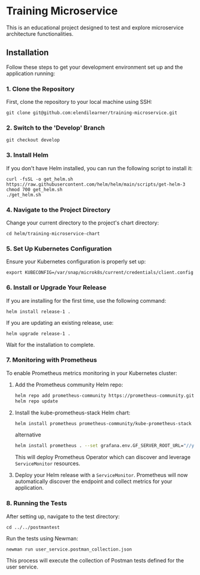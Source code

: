 # Training Microservice

This is an educational project designed to test and explore microservice architecture functionalities.

## Installation

Follow these steps to get your development environment set up and the application running:

### 1. Clone the Repository

First, clone the repository to your local machine using SSH:

```shell
git clone git@github.com:elendilearner/training-microservice.git
```

### 2. Switch to the 'Develop' Branch

```shell
git checkout develop
```

### 3. Install Helm

If you don't have Helm installed, you can run the following script to install it:

```shell
curl -fsSL -o get_helm.sh https://raw.githubusercontent.com/helm/helm/main/scripts/get-helm-3
chmod 700 get_helm.sh
./get_helm.sh
```

### 4. Navigate to the Project Directory

Change your current directory to the project's chart directory:

```shell
cd helm/training-microservice-chart
```

### 5. Set Up Kubernetes Configuration

Ensure your Kubernetes configuration is properly set up:

```shell
export KUBECONFIG=/var/snap/microk8s/current/credentials/client.config 
```

### 6. Install or Upgrade Your Release

If you are installing for the first time, use the following command:

```shell
helm install release-1 .
```

If you are updating an existing release, use:

```shell
helm upgrade release-1 .
```

Wait for the installation to complete.

### 7. Monitoring with Prometheus

To enable Prometheus metrics monitoring in your Kubernetes cluster:

1. Add the Prometheus community Helm repo:

    ```bash
    helm repo add prometheus-community https://prometheus-community.github.io/helm-charts
    helm repo update
    ```

2. Install the kube-prometheus-stack Helm chart:

    ```bash
    helm install prometheus prometheus-community/kube-prometheus-stack
    ```
   
   alternative

    ```bash
    helm install prometheus . --set grafana.env.GF_SERVER_ROOT_URL="//yourIp/grafana/"
    ```

   This will deploy Prometheus Operator which can discover and leverage `ServiceMonitor` resources.

3. Deploy your Helm release with a `ServiceMonitor`. Prometheus will now automatically discover the endpoint and collect metrics for your application.

### 8. Running the Tests

After setting up, navigate to the test directory:

```shell
cd ../../postmantest 
```

Run the tests using Newman:

```shell
newman run user_service.postman_collection.json
```

This process will execute the collection of Postman tests defined for the user service.




